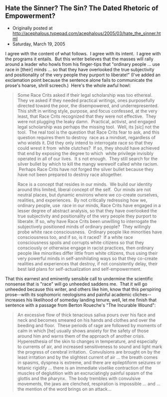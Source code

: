 ## Hate the Sinner?  The Sin?  The Dated Rhetoric of Empowerment?

 * Originally posted at http://acephalous.typepad.com/acephalous/2005/03/hate_the_sinner.html
 * Saturday, March 19, 2005

I agree with the content of what follows.  I agree with its intent.  I agree with the programs it entails.  But this writer believes that the masses will rally around a leader who howls from his finger-tips that "ordinary people ... use race in \[their\] minds ... so that they have overlooked the true subjectivity and positionality of the very people they purport to liberate!" (I've added an exclamation point because the sentence alone fails to communicate the prose's hoarse, shrill screech.)  Here's the whole awful howl:

> Some Race Crits asked if their legal scholarship was too ethereal.  They ve asked if they needed practical writings, ones purposefully directed toward the poor, the disempowered, and underrepresented.  This shift in writing style, purpose, and focus confessed, at the very least, that Race Crits recognized that they were not effective.  They were not plugging the leaky damn.  Practical, activist, and engaged legal scholarship was perhaps the missing tool.  Well, its \[sic\] not the tool.  The real tool is the question that Race Crits fear to ask, and this question requires them to destroy  race as a mindset, regardless of who wields it. Did they only intend to interrogate race so that they could wrest it from  white clutches?  If so, they should have achieved that end by exposing the degree to which  white privilege invisibly operated in all of our lives.  It s not enough.  They still search for the silver bullet by which to kill the mangy werewolf called white racism.   Perhaps Race Crits have not forged the silver bullet because they have not been prepared to destroy race altogether.  
> 
> Race is a concept that resides in our minds.  We build our identity around this limited, liberal concept of the self.  Our minds are not neutral places, but dynamic environs where we co-create ourselves, realities, and experiences.  By not critically redressing how we, ordinary people, use  race in our minds, Race Crits have engaged in a lesser degree of abstract analysis, so that they have overlooked the true subjectivity and positionality of the very people they purport to liberate. If so, why have Race Crits been unwilling to interrogate the subjectively positioned minds of ordinary people?  They willingly probe white race consciousness.  Ordinary people like minorities have consciousness too, and if so, is it raced?  If a white race consciousness spoils and corrupts white citizens so that they consciously or otherwise engage in racist practices, then ordinary people like minorities differ little from white citizens, thus using their very powerful minds in self-annihilating ways so that they co-create realities and experiences that destroy, if not consistently delay, their best laid plans for self-actualization and self-empowerment.

That this earnest and eminently sensible call to undermine the scientific nonsense that is "race" will go unheeded saddens me.  That it will go unheeded because this writer, and others like him, know that this perspiring prose--with its sophomoric neologisms and painful academic cliches--increases his likelihood of someday landing tenure, well, let me finish that sentence with a passage from Berton Roueche's "The Incurable Wound":

> An excessive flow of thick tenacious saliva pours over his face and neck and becomes smeared on his hands and clothes and over the beeding and floor.  These periods of rage are followed by moments of calm in which [he] usually shows anxiety for the safety of those around him and warns them of the approach of another crisis.  Hyperesthesia of the skin to changes in temperature, and especially to currents of air, and increased sensitiveness to sound and light mark the progress of cerebral irritation.  Convulsions are brought on by the least irritation and by the slightest current of air ... the breath comes in spasms, dyspnea is extreme, and there are epileptiform seizures or tetanic rigidity ... there is an immediate viselike contraction of the muscles of deglutition with an excruciatingly painful spasm of the glottis and the pharynx.  The body trembles with convulsive movements, the jaws are clenched, respiration is impossible ... and ... the mention of the word brings on an attack...
		
